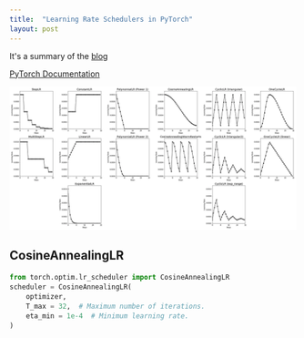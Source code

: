 ```yaml
---
title:  "Learning Rate Schedulers in PyTorch"
layout: post
---
```


It's a summary of the [blog](https://towardsdatascience.com/a-visual-guide-to-learning-rate-schedulers-in-pytorch-24bbb262c863)



[PyTorch Documentation](https://pytorch.org/docs/stable/optim.html)

![scheduler](../assets/img/scheduler.png)

## CosineAnnealingLR
```python
from torch.optim.lr_scheduler import CosineAnnealingLR
scheduler = CosineAnnealingLR(
    optimizer,
    T_max = 32,  # Maximum number of iterations.
    eta_min = 1e-4  # Minimum learning rate.
) 
```

